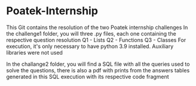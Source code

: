 # Poatek-Internship


This Git contains the resolution of the two Poatek internship challenges
In the challenge1 folder, you will three .py files, each one containing the respective question resolution
  Q1 - Lists
  Q2 - Functions
  Q3 - Classes
For execution, it's only necessary to have python 3.9 installed. Auxiliary libraries were not used
 
In the challange2 folder, you will find a SQL file with all the queries used to solve the questions,
there is also a pdf with prints from the answers tables generated in this SQL execution with its respective code fragment
